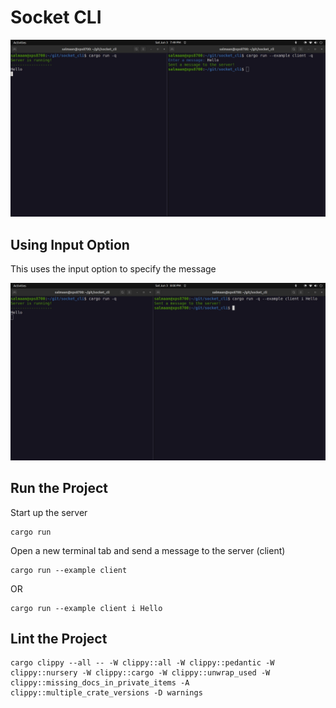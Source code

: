 # Socket CLI
![socket cli](images/socket_cli.webp)

## Using Input Option
This uses the input option to specify the message

![socket cli using input option](images/socket_cli_with_input_option.webp)

## Run the Project
Start up the server
```
cargo run
```

Open a new terminal tab and send a message to the server (client)
```
cargo run --example client
```

OR

```
cargo run --example client i Hello
```


## Lint the Project
```
cargo clippy --all -- -W clippy::all -W clippy::pedantic -W clippy::nursery -W clippy::cargo -W clippy::unwrap_used -W clippy::missing_docs_in_private_items -A clippy::multiple_crate_versions -D warnings
```
